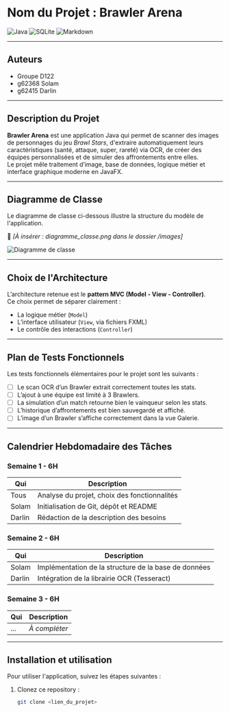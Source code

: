 # Nom du Projet : Brawler Arena

![Java](https://img.shields.io/badge/Java-ED8B00?style=flat&logo=openjdk&logoColor=white) 
![SQLite](https://img.shields.io/badge/SQLite-003B57?style=flat&logo=sqlite&logoColor=white) 
![Markdown](https://img.shields.io/badge/Markdown-000000?style=flat&logo=markdown&logoColor=white)    

---

## Auteurs

- Groupe D122  
- g62368 Solam  
- g62415 Darlin  

---

## Description du Projet

**Brawler Arena** est une application Java qui permet de scanner des images de personnages du jeu *Brawl Stars*, d'extraire automatiquement leurs caractéristiques (santé, attaque, super, rareté) via OCR, de créer des équipes personnalisées et de simuler des affrontements entre elles.  
Le projet mêle traitement d’image, base de données, logique métier et interface graphique moderne en JavaFX.

---

## Diagramme de Classe

Le diagramme de classe ci-dessous illustre la structure du modèle de l'application.

📎 _[À insérer : diagramme_classe.png dans le dossier /images]_  

![Diagramme de classe](./images/diagramme_classe.png)

---

## Choix de l'Architecture

L’architecture retenue est le **pattern MVC (Model - View - Controller)**.  
Ce choix permet de séparer clairement :
- La logique métier (`Model`)
- L’interface utilisateur (`View`, via fichiers FXML)
- Le contrôle des interactions (`Controller`)

---

## Plan de Tests Fonctionnels

Les tests fonctionnels élémentaires pour le projet sont les suivants :

- [ ] Le scan OCR d’un Brawler extrait correctement toutes les stats.
- [ ] L’ajout à une équipe est limité à 3 Brawlers.
- [ ] La simulation d’un match retourne bien le vainqueur selon les stats.
- [ ] L’historique d’affrontements est bien sauvegardé et affiché.
- [ ] L’image d’un Brawler s’affiche correctement dans la vue Galerie.

---

## Calendrier Hebdomadaire des Tâches

### Semaine 1 - 6H

| Qui       | Description  
|--         | --
| Tous      | Analyse du projet, choix des fonctionnalités
| Solam     | Initialisation de Git, dépôt et README
| Darlin    | Rédaction de la description des besoins

### Semaine 2 - 6H

| Qui       | Description  
|--         | --
| Solam     | Implémentation de la structure de la base de données
| Darlin    | Intégration de la librairie OCR (Tesseract)

### Semaine 3 - 6H

| Qui       | Description  
|--         | --
| ...       | _À compléter_

---

## Installation et utilisation

Pour utiliser l'application, suivez les étapes suivantes :

1. Clonez ce repository :
   ```bash
   git clone <lien_du_projet>
